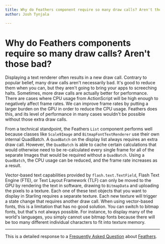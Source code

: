 ```yaml
---
title: Why do Feathers component require so many draw calls? Aren't those bad?  
author: Josh Tynjala

---
```

# Why do Feathers components require so many draw calls? Aren't those bad?

Displaying a text renderer often results in a new draw call. Contrary to popular belief, many draw calls aren't necessarily bad. It's good to reduce them when you can, but they aren't going to bring your apps to screeching halts. Sometimes, more draw calls are actually better for performance. There are cases where CPU usage from ActionScript will be high enough to negatively affect frame rates. We can improve frame rates by putting a larger burden on the GPU in order to reduce the CPU usage. Feathers does this, and its level of performance in many cases wouldn't be possible without those extra draw calls.

From a technical standpoint, the Feathers `List` component performs well because classes like `Scale9Image` and `BitmapFontTextRenderer` use their own internal QuadBatch. A `QuadBatch` on the display list always requires an extra draw call. However, the `QuadBatch` is able to cache certain calculations that would otherwise need to be re-calculated every single frame for all of the separate Images that would be required without a `QuadBatch`. Using a `QuadBatch`, the CPU usage can be reduced, and the frame rate increases as a result.

Vector-based text capabilities provided by `flash.text.TextField`, Flash Text Engine (FTE), or Text Layout Framework (TLF) can only be moved to the GPU by rendering the text in software, drawing to `BitmapData` and uploading the pixels to a texture. Each one of these text objects that you want to display in Starling requires a separate texture. Each new texture will trigger a state change that requires another draw call. When using vector-based fonts, this is a limitation that has no good solution. You can switch to bitmap fonts, but that's not always possible. For instance, to display many of the world's languages, you simply cannot use bitmap fonts because there will be too many different individual characters to fit into texture memory.

------------------------------------------------------------------------

This is a detailed response to a [Frequently Asked Question](../faq.html) about [Feathers](../index.html).


